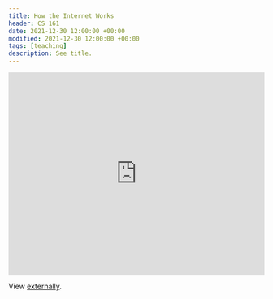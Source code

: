 ```yaml
---
title: How the Internet Works 
header: CS 161
date: 2021-12-30 12:00:00 +00:00
modified: 2021-12-30 12:00:00 +00:00
tags: [teaching]
description: See title.
---
```


<iframe src="https://docs.google.com/presentation/d/e/2PACX-1vS9m6qcK5bQe2pnLGlW6pWFhATldOHCPAecTQZ7cZQCMDree1HtAwlMsILIAjFUXXd7oPm-zgx7DpMc/embed?start=false&loop=false&delayms=60000" frameborder="0" width="100%" height="400" allowfullscreen="true" mozallowfullscreen="true" webkitallowfullscreen="true"></iframe>

View [externally](https://docs.google.com/presentation/d/e/2PACX-1vS9m6qcK5bQe2pnLGlW6pWFhATldOHCPAecTQZ7cZQCMDree1HtAwlMsILIAjFUXXd7oPm-zgx7DpMc/embed?start=false&loop=false&delayms=60000&slide=id.p).